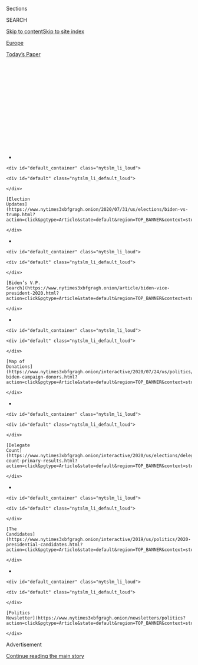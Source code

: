 <div id="app">

<div>

<div>

<div>

<div class="NYTAppHideMasthead css-1q2w90k e1suatyy0">

<div class="section css-ui9rw0 e1suatyy2">

<div class="css-eph4ug er09x8g0">

<div class="css-6n7j50">

</div>

<span class="css-1dv1kvn">Sections</span>

<div class="css-10488qs">

<span class="css-1dv1kvn">SEARCH</span>

</div>

[Skip to content](#site-content)[Skip to site
index](#site-index)

</div>

<div id="masthead-section-label" class="css-1wr3we4 eaxe0e00">

[Europe](https://www.nytimes3xbfgragh.onion/section/world/europe)

</div>

<div class="css-10698na e1huz5gh0">

</div>

</div>

<div id="masthead-bar-one" class="section hasLinks css-15hmgas e1csuq9d3">

<div class="css-uqyvli e1csuq9d0">

</div>

<div class="css-1uqjmks e1csuq9d1">

</div>

<div class="css-9e9ivx">

[](https://myaccount.nytimes3xbfgragh.onion/auth/login?response_type=cookie&client_id=vi)

</div>

<div class="css-1bvtpon e1csuq9d2">

[Today’s
Paper](https://www.nytimes3xbfgragh.onion/section/todayspaper)

</div>

</div>

</div>

</div>

<div data-aria-hidden="false">

<div id="site-content" data-role="main">

<div>

<div class="css-1aor85t" style="opacity:0.000000001;z-index:-1;visibility:hidden">

<div class="css-1hqnpie">

<div class="css-epjblv">

<span class="css-17xtcya">[Europe](/section/world/europe)</span><span class="css-x15j1o">|</span><span class="css-fwqvlz">U.K.
Officials’ New Trump Dilemma: What if He
Loses?</span>

</div>

<div class="css-k008qs">

<div class="css-1iwv8en">

<span class="css-18z7m18"></span>

<div>

</div>

</div>

<span class="css-1n6z4y">https://nyti.ms/30dhuza</span>

<div class="css-1705lsu">

<div class="css-4xjgmj">

<div class="css-4skfbu" data-role="toolbar" data-aria-label="Social Media Share buttons, Save button, and Comments Panel with current comment count" data-testid="share-tools">

  - 
  - 
  - 
  - 
    
    <div class="css-6n7j50">
    
    </div>

  - 
  - 

</div>

</div>

</div>

</div>

</div>

</div>

<div id="NYT_TOP_BANNER_REGION" class="css-13pd83m">

<div>

<div id="styln-elections-notifications-menu" class="section interactive-content interactive-size-medium css-1edisqu">

<div class="css-17ih8de interactive-body">

<div class="nytslm_innerContainer" data-aria-live="polite">

<div class="nytslm_title">

</div>

  - 
    
    <div id="default_container" class="nytslm_li_loud">
    
    <div id="default" class="nytslm_li_default_loud">
    
    </div>
    
    [Election
    Updates](https://www.nytimes3xbfgragh.onion/2020/07/31/us/elections/biden-vs-trump.html?action=click&pgtype=Article&state=default&region=TOP_BANNER&context=storylines_menu)
    
    </div>

  - 
    
    <div id="default_container" class="nytslm_li_loud">
    
    <div id="default" class="nytslm_li_default_loud">
    
    </div>
    
    [Biden’s V.P.
    Search](https://www.nytimes3xbfgragh.onion/article/biden-vice-president-2020.html?action=click&pgtype=Article&state=default&region=TOP_BANNER&context=storylines_menu)
    
    </div>

  - 
    
    <div id="default_container" class="nytslm_li_loud">
    
    <div id="default" class="nytslm_li_default_loud">
    
    </div>
    
    [Map of
    Donations](https://www.nytimes3xbfgragh.onion/interactive/2020/07/24/us/politics/trump-biden-campaign-donors.html?action=click&pgtype=Article&state=default&region=TOP_BANNER&context=storylines_menu)
    
    </div>

  - 
    
    <div id="default_container" class="nytslm_li_loud">
    
    <div id="default" class="nytslm_li_default_loud">
    
    </div>
    
    [Delegate
    Count](https://www.nytimes3xbfgragh.onion/interactive/2020/us/elections/delegate-count-primary-results.html?action=click&pgtype=Article&state=default&region=TOP_BANNER&context=storylines_menu)
    
    </div>

  - 
    
    <div id="default_container" class="nytslm_li_loud">
    
    <div id="default" class="nytslm_li_default_loud">
    
    </div>
    
    [The
    Candidates](https://www.nytimes3xbfgragh.onion/interactive/2019/us/politics/2020-presidential-candidates.html?action=click&pgtype=Article&state=default&region=TOP_BANNER&context=storylines_menu)
    
    </div>

  - 
    
    <div id="default_container" class="nytslm_li_loud">
    
    <div id="default" class="nytslm_li_default_loud">
    
    </div>
    
    [Politics
    Newsletter](https://www.nytimes3xbfgragh.onion/newsletters/politics?action=click&pgtype=Article&state=default&region=TOP_BANNER&context=storylines_menu)
    
    </div>

</div>

</div>

</div>

</div>

</div>

<div id="top-wrapper" class="css-1sy8kpn">

<div id="top-slug" class="css-l9onyx">

Advertisement

</div>

[Continue reading the main
story](#after-top)

<div class="ad top-wrapper" style="text-align:center;height:100%;display:block;min-height:250px">

<div id="top" class="place-ad" data-position="top" data-size-key="top">

</div>

</div>

<div id="after-top">

</div>

</div>

<div>

<div id="sponsor-wrapper" class="css-1hyfx7x">

<div id="sponsor-slug" class="css-19vbshk">

Supported by

</div>

[Continue reading the main
story](#after-sponsor)

<div id="sponsor" class="ad sponsor-wrapper" style="text-align:center;height:100%;display:block">

</div>

<div id="after-sponsor">

</div>

</div>

<div class="css-186x18t">

</div>

<div class="css-1vkm6nb ehdk2mb0">

# U.K. Officials’ New Trump Dilemma: What if He Loses?

</div>

If Joe Biden wins the November election, Britain would face a president
who opposed Brexit, would look out for Ireland, and may have little
interest in a trade deal.

<div class="css-79elbk" data-testid="photoviewer-wrapper">

<div class="css-z3e15g" data-testid="photoviewer-wrapper-hidden">

</div>

<div class="css-1a48zt4 ehw59r15" data-testid="photoviewer-children">

![<span class="css-16f3y1r e13ogyst0" data-aria-hidden="true">With polls
showing former Vice President Joseph R. Biden well positioned in the
U.S. presidential race, Britain is reckoning with the country’s
courtship of President
Trump.</span><span class="css-cnj6d5 e1z0qqy90" itemprop="copyrightHolder"><span class="css-1ly73wi e1tej78p0">Credit...</span><span><span>Hannah
Yoon for The New York
Times</span></span></span>](https://static01.graylady3jvrrxbe.onion/images/2020/07/29/world/29uk-biden/merlin_173928039_5eac6288-3388-4e68-bd50-e3072c924354-articleLarge.jpg?quality=75&auto=webp&disable=upscale)

</div>

</div>

<div class="css-18e8msd">

<div class="css-vp77d3 epjyd6m0">

<div class="css-hus3qt ey68jwv0" data-aria-hidden="true">

[![Mark
Landler](https://static01.graylady3jvrrxbe.onion/images/2019/10/22/reader-center/author-mark-landler/author-mark-landler-thumbLarge-v3.png
"Mark Landler")](https://www.nytimes3xbfgragh.onion/by/mark-landler)

</div>

<div class="css-1baulvz">

By [<span class="css-1baulvz last-byline" itemprop="name">Mark
Landler</span>](https://www.nytimes3xbfgragh.onion/by/mark-landler)

</div>

</div>

  - 
    
    <div class="css-ld3wwf e16638kd2">
    
    July 31,
    2020
    
    </div>

  - 
    
    <div class="css-4xjgmj">
    
    <div class="css-d8bdto" data-role="toolbar" data-aria-label="Social Media Share buttons, Save button, and Comments Panel with current comment count" data-testid="share-tools">
    
      - 
      - 
      - 
      - 
        
        <div class="css-6n7j50">
        
        </div>
    
      - 
      - 
    
    </div>
    
    </div>

</div>

</div>

<div class="section meteredContent css-1r7ky0e" name="articleBody" itemprop="articleBody">

<div class="css-1fanzo5 StoryBodyCompanionColumn">

<div class="css-53u6y8">

LONDON — Queen Elizabeth II threw him an extravagant state banquet at
Buckingham Palace. Former Prime Minister Theresa May welcomed him to
Blenheim Palace, the family seat of his hero, Winston Churchill. Her
successor, Boris Johnson, refused to join a global chorus of criticism
after he ordered troops to break up a Black Lives Matter protest outside
the White House.

Few countries have worked harder than Britain to please President Trump.
But now, with Mr. Trump trailing in the polls to former Vice President
Joseph R. Biden Jr., British officials are waking up to an unsettling
prospect: The president they tried so hard to accommodate may be out of
power next year.

In Paris and Berlin, a Trump defeat would be welcomed as an unalloyed
relief, removing a leader who has sundered alliances, threatened a trade
war, and tried to dismantle the European project. But in London, where
Mr. Johnson’s government just left the European Union, it is more
complicated.

At a moment of British isolation, Mr. Trump’s full-throated endorsement
of Brexit has made the United States a safe harbor. His promise of a
lucrative trade deal gave Mr. Johnson a selling point with his voters.
His populist politics were in sync with the bare-knuckle tactics of the
Brexiteers.

</div>

</div>

<div class="css-1fanzo5 StoryBodyCompanionColumn">

<div class="css-53u6y8">

If Mr. Biden wins in November, Britain would face a president who
opposed Brexit, would look out for the interests of Ireland in a
post-Brexit Europe, and would have little motive to prioritize an
Anglo-American trade deal. His former boss, President Barack Obama, once
warned Britons that if they left the European Union, they would put
themselves at the “back of the queue” in any trade talks with the United
States.

“It will not be lost on Biden that the last two British prime ministers
went out of their way to be nice to and about Trump,” said Peter
Westmacott, a former British ambassador to the United States. “He is
instinctively comfortable with Brits, but London will have to work on
the relationship.”

</div>

</div>

<div class="css-79elbk" data-testid="photoviewer-wrapper">

<div class="css-z3e15g" data-testid="photoviewer-wrapper-hidden">

</div>

<div class="css-1a48zt4 ehw59r15" data-testid="photoviewer-children">

![<span class="css-16f3y1r e13ogyst0" data-aria-hidden="true">British
officials are waking up to an unsettling prospect: the president they
tried so hard to accommodate may be out of power next
year.</span><span class="css-cnj6d5 e1z0qqy90" itemprop="copyrightHolder"><span class="css-1ly73wi e1tej78p0">Credit...</span><span>Doug
Mills/The New York
Times</span></span>](https://static01.graylady3jvrrxbe.onion/images/2020/07/29/world/29uk-biden2/29biden-uk2-articleLarge.jpg?quality=75&auto=webp&disable=upscale)

</div>

</div>

<div class="css-1fanzo5 StoryBodyCompanionColumn">

<div class="css-53u6y8">

As Mr. Trump’s polling numbers have eroded, pro-government papers have
begun to make the case that a President Biden would actually be better
for Britain than President Trump. Unlike Mr. Trump, he is a believer in
alliances. He would not subject Mr. Johnson to rude lectures about the
need for Britain to take a harder line against China. He would not be
toxic with much of the British public.

In a recent column in The Sunday Times, a well-connected political
journalist, Tim Shipman, quoted an unnamed government minister saying
that a Trump defeat ‘‘would make things much easier.’’

</div>

</div>

<div class="css-1fanzo5 StoryBodyCompanionColumn">

<div class="css-53u6y8">

That sounds like a government hedging its bets. Mr. Johnson has been
careful to say nothing about the American election but he has already
tried to keep Mr. Trump at arm’s length even as he avoids offending him.
Mr. Trump, by contrast, called into a London radio show in the heat of
the British election to praise Mr. Johnson and run down his
opponent.

<div id="NYT_MAIN_CONTENT_1_REGION" class="css-9tf9ac">

<div>

<div id="styln-nfldraft-updates-block" class="section interactive-content interactive-size-medium css-1ftcdic">

<div class="css-17ih8de interactive-body">

<div id="styln-briefing-block" data-asset-id="">

<div class="briefing-block-header-section">

# [Latest Updates: 2020 Election](https://www.nytimes3xbfgragh.onion/2020/07/31/us/elections/biden-vs-trump.html?action=click&pgtype=Article&state=default&region=MAIN_CONTENT_1&context=storylines_live_updates)

<div class="briefing-block-ts">

Updated 2020-08-01T01:26:45.732Z

</div>

</div>

  - [Kamala Harris, a top vice-presidential contender, confronts double
    standards.](https://www.nytimes3xbfgragh.onion/2020/07/31/us/elections/biden-vs-trump.html?action=click&pgtype=Article&state=default&region=MAIN_CONTENT_1&context=storylines_live_updates#link-29fdff45)
  - [Karen Bass and Susan Rice are rising on Biden’s vice-presidential
    shortlist.](https://www.nytimes3xbfgragh.onion/2020/07/31/us/elections/biden-vs-trump.html?action=click&pgtype=Article&state=default&region=MAIN_CONTENT_1&context=storylines_live_updates#link-13ec3d9c)
  - [Trump says Russian bounties to kill U.S. troops ‘never took
    place.’](https://www.nytimes3xbfgragh.onion/2020/07/31/us/elections/biden-vs-trump.html?action=click&pgtype=Article&state=default&region=MAIN_CONTENT_1&context=storylines_live_updates#link-49e9a016)

<div class="briefing-block-footer">

<div class="briefing-block-footer-meta">

[See more
updates](https://www.nytimes3xbfgragh.onion/2020/07/31/us/elections/biden-vs-trump.html?action=click&pgtype=Article&state=default&region=MAIN_CONTENT_1&context=storylines_live_updates)

</div>

</div>

</div>

</div>

</div>

</div>

</div>

Britain’s uneasiness is compounded by the strangeness of this election.
The Biden campaign has all but banned contact with foreign governments
to avoid the questions that dogged the Trump campaign in 2016 about its
ties to Russia. The pandemic has deprived Britain of its long practice
of embedding a diplomat in the challenger’s campaign because there is
little in-person campaigning.

Jonathan Powell, who as a young British diplomat rode on the bus during
Bill Clinton’s 1992 campaign, said the connections he made were valuable
in smoothing over bitterness Mr. Clinton’s aides felt toward Britain’s
Conservative government after it tried to dig up incriminating details
about Mr. Clinton’s years at Oxford to help George H.W. Bush’s campaign.
Mr. Powell later introduced Mr. Clinton to Tony Blair, who went on to
become prime minister and a friendlier counterpart.

Riding the bus is less important this time, he said, given that Mr.
Biden is already so well-known to British officials. But the lack of a
personal connection may foretell a relationship that is destined to
become more distant.

The risk for Britain, several experts said, is not a sudden rupture but
a gradual slide into irrelevance. Mr. Biden’s emphasis, they said, would
be on mending fences with Berlin and Paris, not celebrating a “special
relationship” with London that got plenty of attention from his
predecessor.

</div>

</div>

<div class="css-79elbk" data-testid="photoviewer-wrapper">

<div class="css-z3e15g" data-testid="photoviewer-wrapper-hidden">

</div>

<div class="css-1a48zt4 ehw59r15" data-testid="photoviewer-children">

<div class="css-1xdhyk6 erfvjey0">

<span class="css-1ly73wi e1tej78p0">Image</span>

<div class="css-zjzyr8">

<div data-testid="lazyimage-container" style="height:257.77777777777777px">

</div>

</div>

</div>

<span class="css-16f3y1r e13ogyst0" data-aria-hidden="true">Experts
suggest that Mr. Biden would focus more on repairing the U.S.
relationship with Germany and France, instead of focusing on
Britain.</span><span class="css-cnj6d5 e1z0qqy90" itemprop="copyrightHolder"><span class="css-1ly73wi e1tej78p0">Credit...</span><span>Maja
Hitij/Getty Images</span></span>

</div>

</div>

<div class="css-1fanzo5 StoryBodyCompanionColumn">

<div class="css-53u6y8">

On a visit to London in October 2018, Mr. Biden, not yet a candidate,
cast his opposition to Brexit in geopolitical terms, saying it would
make Britain less valuable to the United States as a lever to influence
the European Union.

</div>

</div>

<div class="css-1fanzo5 StoryBodyCompanionColumn">

<div class="css-53u6y8">

“Had I been a member of Parliament, had I been a British citizen, I
would have voted against leaving,” Mr. Biden said at Chatham House, the
London research institution. “U.S. interests,” he added, “are diminished
with Great Britain not an integral part of Europe.”

Charles A. Kupchan, a professor at Georgetown University who worked on
European affairs in the Obama White House and is advising Mr. Biden’s
campaign, said, “The question is not, ‘Will there be a special
relationship?’ There will be. The question is, ‘Will the special
relationship matter?’”

British officials recognize the challenge. They cite human rights and
Russia as areas where Britain could carve out a robust role alongside
the United States. Mr. Johnson’s recent reversal barring the Chinese
telecommunications giant Huawei from access to its 5G network brings
Britain in line with a more hawkish American policy toward China. That
is likely to extend beyond Mr. Trump’s presidency.

He may need to patch up other lingering issues. In 2016, when Mr.
Johnson was mayor of London, he recounted in a newspaper column that Mr.
Obama replaced a bust of Churchill in the Oval Office with one of Martin
Luther King Jr., and attributed the switch to “the part-Kenyan
president’s ancestral dislike of the British Empire.”

Some say fears of tension between Mr. Johnson and Mr. Biden are
overblown.

“It’s part of the job for American presidents to get along with prime
ministers,” said Tom Tugendhat, a Conservative member of Parliament who
is chairman of the Foreign Affairs Committee and has spoken with
advisers to Mr. Biden.

Still, there are potential land mines, not least Northern Ireland. A
devoted Irish-American, Mr. Biden will fiercely defend Ireland’s
interests, as will his allies in the Democratic Party’s Irish lobby on
Capitol Hill. In speeches, Mr. Biden’s go-to literary reference is from
‘‘Easter 1916,’’ a poem by the Irish poet William Butler Yeats about
the Irish uprising against British
rule.

</div>

</div>

<div class="css-79elbk" data-testid="photoviewer-wrapper">

<div class="css-z3e15g" data-testid="photoviewer-wrapper-hidden">

</div>

<div class="css-1a48zt4 ehw59r15" data-testid="photoviewer-children">

<div class="css-1xdhyk6 erfvjey0">

<span class="css-1ly73wi e1tej78p0">Image</span>

<div class="css-zjzyr8">

<div data-testid="lazyimage-container" style="height:250.04444444444442px">

</div>

</div>

</div>

<span class="css-16f3y1r e13ogyst0" data-aria-hidden="true">“Had I been
a member of Parliament, had I been a British citizen, I would have voted
against leaving” the European Union, Mr. Biden said at an event at
Chatham House in London in
2018.</span><span class="css-cnj6d5 e1z0qqy90" itemprop="copyrightHolder"><span class="css-1ly73wi e1tej78p0">Credit...</span><span>Alastair
Grant/Associated Press</span></span>

</div>

</div>

<div class="css-1fanzo5 StoryBodyCompanionColumn">

<div class="css-53u6y8">

British diplomats gamely point out that Mr. Biden has English roots,
too. He has talked of a great-great-great grandfather who was a captain
in the British East India Trading Company. But they say that as far as
Brexit goes, his primary concern is likely to be the preservation of the
Good Friday Agreement, the Clinton-era accord that ended decades of
sectarian strife in Northern Ireland.

</div>

</div>

<div class="css-1fanzo5 StoryBodyCompanionColumn">

<div class="css-53u6y8">

“Biden is very keen on his Irish Catholic roots, though he has British
ones too,” Mr. Westmacott said. “If the U.K. ends up with a no deal or
other Brexit outcome which is bad news for Ireland, he will not be
impressed.”

So far, Mr. Johnson has avoided that problem by striking a withdrawal
agreement with the European Union that leaves an open border on the
island of Ireland. But Ireland could still suffer economic damage if
Britain fails to negotiate permanent trading arrangements with Brussels.

Trade is another area where Mr. Biden could prove frustrating. Mr.
Trump’s promise of a blockbuster deal with Britain had already begun
to fade, with his trade representative, Robert Lighthizer, saying last
month it was unlikely before the election. Were Mr. Biden to win,
experts said, he would face a Democratic Party deeply skeptical of a
deal, at a time when free trade is in retreat worldwide.

British officials recently floated the idea of both countries joining
the successor agreement to the Trans-Pacific Partnership, which Mr.
Trump pulled out of in 2017, as a way to sidestep the thorny issues in a
direct negotiation.

But even if Mr. Biden were to rejoin T.P.P. — a big if — analysts noted
that its provisions on food sanitation were largely written by the
United States and would raise the same objections that have stymied
trans-Atlantic talks.

“In other words,” said Sam Lowe, a trade expert at the Center for
European Reform, “the chlorine chicken debate is here to
stay.”

</div>

</div>

<div>

</div>

</div>

<div>

</div>

<div>

</div>

<div id="NYT_BELOW_MAIN_CONTENT_REGION">

<div>

<div id="STLYN_guide_v1_STYLN_guide_a" class="section css-l08pwh interactive-content interactive-size-medium">

<div class="css-17ih8de interactive-body">

<div class="g-story g-freebird g-max-limit" data-preview-slug="styln-scroll-guide">

</div>

<div id="g-electionguide-id" class="g-electionguide">

<div class="g-electionguide-container">

<div class="g-electionguide-wrapper">

<div class="g-electionguide-logo">

</div>

# Our 2020 Election Guide

Updated July 31, 2020

  - 
    
    -----
    
    ## The Latest
    
      - President Trump’s assault on the Postal Service is intersecting
        with his attacks on mail-in voting. [Voting rights groups say it
        is a recipe for
        disaster.](https://www.nytimes3xbfgragh.onion/2020/07/31/us/politics/trump-usps-mail-delays.html?action=click&pgtype=Article&state=default&region=BELOW_MAIN_CONTENT&context=storylines_guide)

  - 
    
    -----
    
    ## Biden’s V.P. Search
    
      - [Here are 13
        women](https://www.nytimes3xbfgragh.onion/article/biden-vice-president-2020.html?action=click&pgtype=Article&state=default&region=BELOW_MAIN_CONTENT&context=storylines_guide)
        who have been under consideration to be Joe Biden’s running
        mate, and why each might be chosen — and might not be.

  - 
    
    -----
    
    ## Keep Up With Our Coverage
    
      - Get an
        [email](https://www.nytimes3xbfgragh.onion/newsletters/politics?action=click&pgtype=Article&state=default&region=BELOW_MAIN_CONTENT&context=storylines_guide)
        recapping the day’s news
    
    <!-- end list -->
    
      - Download our mobile app on
        [iOS](https://apps.apple.com/us/app/nytimes/id284862083?ls=1&mat_click_id=5c79ae7455014fd1bd66b5610c05b8f2-20191112-16948&referrer=mat_click_id%3D5c79ae7455014fd1bd66b5610c05b8f2-20191112-16948%26link_click_id%3D722930677036718082)
        and
        [Android](http://a.localytics.com/android?id=com.nytimes.android&referrer=utm_source%3Dother_nyt_mobile_web%26utm_medium%3DWeb%2520page%26utm_term%3DGeneral%2520Mobile%2520Page%26utm_campaign%3DNYT%2520Mobile%2520General%2520Page)
        and turn on Breaking News and Politics alerts

</div>

</div>

</div>

</div>

</div>

</div>

</div>

<div>

</div>

<div>

<div id="bottom-wrapper" class="css-1ede5it">

<div id="bottom-slug" class="css-l9onyx">

Advertisement

</div>

[Continue reading the main
story](#after-bottom)

<div id="bottom" class="ad bottom-wrapper" style="text-align:center;height:100%;display:block;min-height:90px">

</div>

<div id="after-bottom">

</div>

</div>

</div>

</div>

</div>

## Site Index

<div>

</div>

## Site Information Navigation

  - [© <span>2020</span> <span>The New York Times
    Company</span>](https://help.nytimes3xbfgragh.onion/hc/en-us/articles/115014792127-Copyright-notice)

<!-- end list -->

  - [NYTCo](https://www.nytco.com/)
  - [Contact
    Us](https://help.nytimes3xbfgragh.onion/hc/en-us/articles/115015385887-Contact-Us)
  - [Work with us](https://www.nytco.com/careers/)
  - [Advertise](https://nytmediakit.com/)
  - [T Brand Studio](http://www.tbrandstudio.com/)
  - [Your Ad
    Choices](https://www.nytimes3xbfgragh.onion/privacy/cookie-policy#how-do-i-manage-trackers)
  - [Privacy](https://www.nytimes3xbfgragh.onion/privacy)
  - [Terms of
    Service](https://help.nytimes3xbfgragh.onion/hc/en-us/articles/115014893428-Terms-of-service)
  - [Terms of
    Sale](https://help.nytimes3xbfgragh.onion/hc/en-us/articles/115014893968-Terms-of-sale)
  - [Site
    Map](https://spiderbites.nytimes3xbfgragh.onion)
  - [Help](https://help.nytimes3xbfgragh.onion/hc/en-us)
  - [Subscriptions](https://www.nytimes3xbfgragh.onion/subscription?campaignId=37WXW)

</div>

</div>

</div>

</div>
